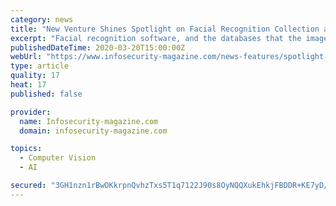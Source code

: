```yaml
---
category: news
title: "New Venture Shines Spotlight on Facial Recognition Collection and Databases"
excerpt: "Facial recognition software, and the databases that the images end up in, remain controversial. At the time of writing, a petition to stop the Met Police using facial recognition surveillance is a few thousand signatures short of being completed, whilst another by privacy activists Liberty calls on a total ban of facial recognition technology ..."
publishedDateTime: 2020-03-20T15:00:00Z
webUrl: "https://www.infosecurity-magazine.com/news-features/spotlight-facial-recognition/"
type: article
quality: 17
heat: 17
published: false

provider:
  name: Infosecurity-magazine.com
  domain: infosecurity-magazine.com

topics:
  - Computer Vision
  - AI

secured: "3GH1nzn1rBwOKkrpnQvhzTxs5T1q7122J90s8OyNQQXukEhkjFBDDR+KE7yD/SvaNRcKBpY4/yCBftBEEMEy375BK/FR33Cwd2YWXpctbEW5FzvCE8OnEDt0CMM7bIKIWzDqUHj588EqAeWB7PToeD3+UWYf9DQL1gvXBMzQpDar0QDmgm1j4yDbWmP8eCbq3RFsmgwYbdcrxRELKPcclycIr2+Z3KGvdBRZhA5fiV2KpAqEC8dLxCvJXyqWUxMrNurnXcwudUR7DUyyKGBDV7jhWzKVXfQYiyX8wQ8nkStzxV7mw0HCoRYAIp9XsDBMi3+hhEeN2Gu3nf5zuaah36pQ580AnUl0uxpynFg4EC2beAju1IhoCiwIFzXVTmQR36kAVz/uMtlZMoj1vFrkQswnTTMWYNUzE9TgFUMmKpw2y0rZkeX57B/OvvYfTY9/nbp6l/HDctucTtdkpqzRpWKzXcvFRrGWvZUnCz+xOqg=;OoguHAmCZ0NTJZ1pcuJ9/w=="
---
```


